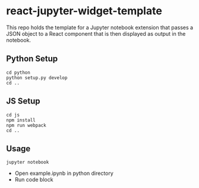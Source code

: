 # react-jupyter-widget-template

This repo holds the template for a Jupyter notebook extension that passes a JSON object to a React component that is then displayed as output in the notebook.

## Python Setup
```
cd python
python setup.py develop
cd ..
```

## JS Setup
```
cd js
npm install
npm run webpack
cd ..
```

## Usage
```
jupyter notebook
```
- Open example.ipynb in python directory
- Run code block
